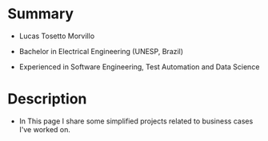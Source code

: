 # Summary

- Lucas Tosetto Morvillo

- Bachelor in Electrical Engineering (UNESP, Brazil)

- Experienced in Software Engineering, Test Automation and Data Science

# Description

- In This page I share some simplified projects related to business cases I've worked on.
